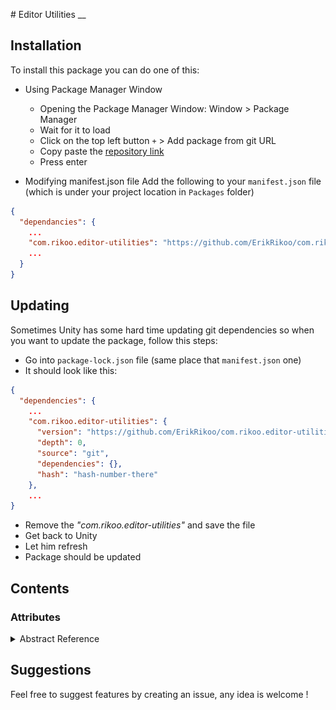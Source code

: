 ﻿﻿# Editor Utilities
__

## Installation
To install this package you can do one of this:
- Using Package Manager Window
    - Opening the Package Manager Window: Window > Package Manager
    - Wait for it to load
    - Click on the top left button `+` > Add package from git URL
    - Copy paste the [repository link](https://github.com/ErikRikoo/com.rikoo.editor-utilities.git)
    - Press enter

- Modifying manifest.json file
Add the following to your `manifest.json` file (which is under your project location in `Packages` folder)
```json
{
  "dependancies": {
    ...
    "com.rikoo.editor-utilities": "https://github.com/ErikRikoo/com.rikoo.editor-utilities.git",
    ...
  }
}
```

## Updating
Sometimes Unity has some hard time updating git dependencies so when you want to update the package, 
follow this steps:
- Go into `package-lock.json` file (same place that `manifest.json` one)
- It should look like this:
```json
{
  "dependencies": {
    ...
    "com.rikoo.editor-utilities": {
      "version": "https://github.com/ErikRikoo/com.rikoo.editor-utilities.git",
      "depth": 0,
      "source": "git",
      "dependencies": {},
      "hash": "hash-number-there"
    },
    ...
}
```
- Remove the _"com.rikoo.editor-utilities"_ and save the file
- Get back to Unity
- Let him refresh
- Package should be updated

## Contents

### Attributes
<details>
    <summary>Abstract Reference</summary>
    
This attribute is really handy when you want to choose in the Editor which subclass you want. Thus, you can easily go abstract and respect solid principles right into Unity.
Moreover, it works with arrays and with nested AbstractReferences
I will show you how to use it with basic use case: you will have a base class and two subclasses. One will contain a float and the other a string.
````csharp
// The base class
// The serializable attribute is really important
[System.Serializable]
public abstract class ABase {}

// First subclass
[System.Serializable]
public class Implementation1 : ABase
{
    [SerializeField] private float foo;
}

// Second subclass
[System.Serializable]
public class Implementation2 : ABase
{
    [SerializeField] private string foo;
}
````
There the MonoBehaviour to test it:
```csharp
public class Test : UnityEngine.MonoBehaviour
{
    [AbstractReference]
    [SerializeReference] private ABase m_Object;
    
    [AbstractReference]
    [SerializeReference] private ABase[] m_Array;
}
```
On this one you can see, that:
- The type used is the base type and not one of the subclasses.
- We use the SerializeReference attribute, don't forget it.
- We use the custom attribute AbstractReference.

Here the result in the editor:
![Abstract Reference Result](./img/abstract-reference-result.gif)
</details>


## Suggestions
Feel free to suggest features by creating an issue, any idea is welcome !

